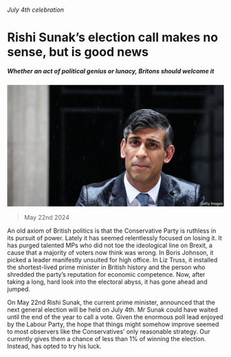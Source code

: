 ###### July 4th celebration

# Rishi Sunak’s election call makes no sense, but is good news 

##### Whether an act of political genius or lunacy, Britons should welcome it 

![image](images/20240525_LDP502.jpg) 

> May 22nd 2024 

An old axiom of British politics is that the Conservative Party is ruthless in its pursuit of power. Lately it has seemed relentlessly focused on losing it. It has purged talented MPs who did not toe the ideological line on Brexit, a cause that a majority of voters now think was wrong. In Boris Johnson, it picked a leader manifestly unsuited for high office. In Liz Truss, it installed the shortest-lived prime minister in British history and the person who shredded the party’s reputation for economic competence. Now, after taking a long, hard look into the electoral abyss, it has gone ahead and jumped.

On May 22nd Rishi Sunak, the current prime minister, announced that the next general election will be held on July 4th. Mr Sunak could have waited until the end of the year to call a vote. Given the enormous poll lead enjoyed by the Labour Party, the hope that things might somehow improve seemed to most observers like the Conservatives’ only reasonable strategy. Our  currently gives them a chance of less than 1% of winning the election. Instead,  has opted to try his luck.

